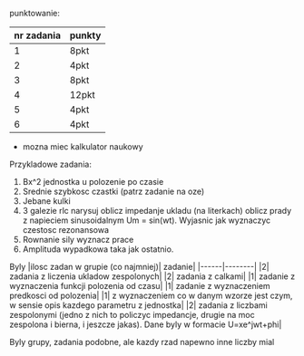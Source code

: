 punktowanie:

|nr zadania|punkty|
|----------|------|
|1|8pkt|
|2|4pkt|
|3|8pkt|
|4|12pkt|
|5|4pkt|
|6|4pkt|
* mozna miec kalkulator naukowy

Przykladowe zadania:
1. Bx^2 jednostka u polozenie po czasie
2. Srednie szybkosc czastki (patrz zadanie na oze)
3. Jebane kulki
4. 3 galezie rlc narysuj oblicz impedanje ukladu (na literkach) oblicz prady z napieciem sinusoidalnym Um = sin(wt). Wyjasnic jak wyznaczyc czestosc rezonansowa
5. Rownanie sily wyznacz prace
6. Amplituda wypadkowa taka jak ostatnio.

Byly
|ilosc zadan w grupie (co najmniej)| zadanie|
|------|--------|
|2| zadania z liczenia ukladow zespolonych|
|2| zadania z calkami|
|1| zadanie z wyznaczenia funkcji polozenia od czasu|
|1| zadanie z wyznaczeniem predkosci od polozenia|
|1| z wyznaczeniem co w danym wzorze jest czym, w sensie opis kazdego parametru z jednostka|
|2| zadania z liczbami zespolonymi  (jedno z nich to policzyc impedancje, drugie na moc zespolona i bierna, i jeszcze jakas). Dane byly w formacie U=xe^jwt+phi|

Byly grupy, zadania podobne, ale kazdy rzad napewno inne liczby mial

